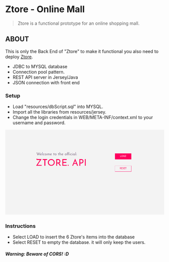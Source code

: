 <!-- https://raw.githubusercontent.com/dbader/readme-template/master/README.md -->
# Ztore - Online Mall
> Ztore is a functional prototype for an online shopping mall. 

## ABOUT
This is only the Back End of "Ztore" to make it functional you also  need to deploy [Ztore](https://github.com/DigitalVilla/Ztore). 

* JDBC to MYSQL database
* Connection pool pattern.
* REST API server in Jersey/Java
* JSON connection with front end

### Setup
* Load "resources/dbScript.sql" into MYSQL.
* Import all the libraries from resources/jersey.
* Change the login credentials in WEB/META-INF/context.xml to your username and password.

![](screen.png)

### Instructions
* Select LOAD to insert the 6 Ztore's items into the database
* Select RESET to empty the database. it  will only keep the users.
##### Warning: Beware of CORS! :D




